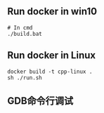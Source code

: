 ## Run docker in win10

```shell
# In cmd
./build.bat
```

## Run docker in Linux

```shell
docker build -t cpp-linux .
sh ./run.sh
```

## GDB命令行调试

